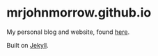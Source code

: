 mrjohnmorrow.github.io
======================

My personal blog and website, found [here](http://mrjohnmorrow.com).

Built on [Jekyll](https://github.com/jekyll/jekyll).

